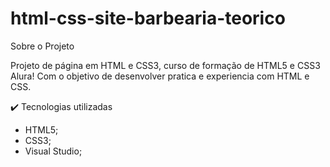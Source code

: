 # html-css-site-barbearia-teorico


Sobre o Projeto

Projeto de página em HTML e CSS3, curso de formação de HTML5 e CSS3 Alura! Com o objetivo de desenvolver pratica e experiencia com HTML e CSS.

✔️ Tecnologias utilizadas

* HTML5;
* CSS3;
* Visual Studio;

